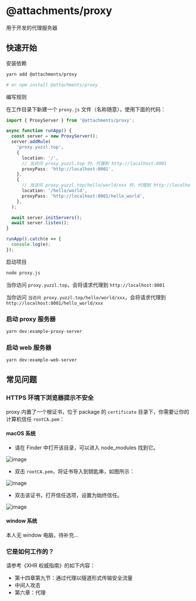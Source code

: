 # @attachments/proxy

用于开发的代理服务器

## 快速开始

安装依赖

```bash
yarn add @attachments/proxy

# or npm install @attachments/proxy
```

编写规则

在工作目录下新建一个 `proxy.js` 文件（名称随意），使用下面的代码：

```typescript
import { ProxyServer } from '@attachments/proxy';

async function runApp() {
  const server = new ProxyServer();
  server.addRule(
    'proxy.yuzzl.top',
    {
      location: '/',
      // 当访问 proxy.yuzzl.top 时，代理到 http://localhost:8001
      proxyPass: 'http://localhost:8001',
    },
    {
      // 当访问 proxy.yuzzl.top/hello/world/xxx 时，代理到 http://localhost:8001/hello_world/xxx
      location: '/hello/world',
      proxyPass: 'http://localhost:8001/hello_world',
    },
  );

  await server.initServers();
  await server.listen();
}

runApp().catch(e => {
  console.log(e);
});
```

启动项目

```bash
node proxy.js
```

当你访问 `proxy.yuzzl.top`，会将请求代理到 `http://localhost:8001`

当你访问 `当访问 proxy.yuzzl.top/hello/world/xxx`，会将请求代理到 `http://localhost:8001/hello_world/xxx`

### 启动 proxy 服务器

```bash
yarn dev:example-proxy-server
```

### 启动 web 服务器

```bash
yarn dev:example-web-server
```

## 常见问题

### HTTPS 环境下浏览器提示不安全

proxy 内置了一个根证书，位于 package 的 `certificate` 目录下，你需要让你的计算机信任 `rootCA.pem`：

#### macOS 系统

- 请在 Finder 中打开该目录，可以进入 node_modules 找到它。

![image](https://user-images.githubusercontent.com/56540811/137639025-b333694d-5980-4aaf-a069-46a68ec4e46a.png)


- 双击 `rootCA.pem`，将证书导入到钥匙串，如图所示：

![image](https://user-images.githubusercontent.com/56540811/137638859-a3b8c2d3-9f72-4a1e-ad0d-019cc7100375.png)

- 双击该证书，打开信任选项，设置为始终信任。

![image](https://user-images.githubusercontent.com/56540811/137638923-d2cbe734-68c0-4505-917e-428e71469976.png)

#### window 系统

本人无 window 电脑，待补充...

### 它是如何工作的？

请参考《XHR 权威指南》的如下内容：

- 第十四章第九节：通过代理以隧道形式传输安全流量
- 中间人攻击
- 第六章：代理
